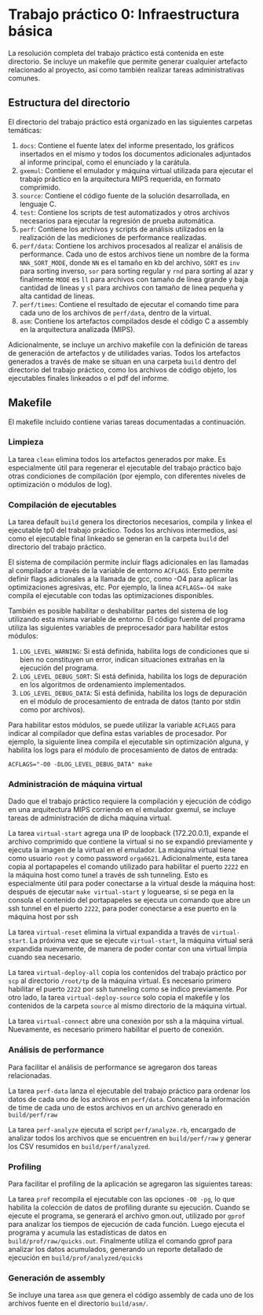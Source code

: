 # Trabajo práctico 0: Infraestructura básica

La resolución completa del trabajo práctico está contenida en este directorio.
Se incluye un makefile que permite generar cualquier artefacto relacionado al
proyecto, así como también realizar tareas administrativas comunes.

## Estructura del directorio

El directorio del trabajo práctico está organizado en las siguientes carpetas
temáticas:

1. `docs`: Contiene el fuente latex del informe presentado, los gráficos
   insertados en el mismo y todos los documentos adicionales adjuntados al
   informe principal, como el enunciado y la carátula.
2. `gxemul`: Contiene el emulador y máquina virtual utilizada para ejecutar el
   trabajo práctico en la arquitectura MIPS requerida, en formato comprimido.
3. `source`: Contiene el código fuente de la solución desarrollada, en lenguaje
   C.
4. `test`: Contiene los scripts de test automatizados y otros archivos
   necesarios para ejecutar la regresión de prueba automática.
5. `perf`: Contiene los archivos y scripts de análisis utilizados en la
   realización de las mediciones de performance realizadas.
6. `perf/data`: Contiene los archivos procesados al realizar el análisis de
   performance. Cada uno de estos archivos tiene un nombre de la forma
   `NNk_SORT_MODE`, donde `NN` es el tamaño en kb del archivo, `SORT` es `inv`
   para sorting inverso, `sor` para sorting regular y `rnd` para sorting al
   azar y finalmente `MODE` es `ll` para archivos con tamaño de linea grande y
   baja cantidad de lineas y `sl` para archivos con tamaño de linea pequeña y
   alta cantidad de lineas.
7. `perf/times`: Contiene el resultado de ejecutar el comando time para cada
   uno de los archivos de `perf/data`, dentro de la virtual.
8. `asm`: Contiene los artefactos compilados desde el código C a assembly en
   la arquitectura analizada (MIPS).

Adicionalmente, se incluye un archivo makefile con la definición de tareas de
generación de artefactos y de utilidades varias. Todos los artefactos generados
a través de make se situan en una carpeta `build` dentro del directorio del
trabajo práctico, como los archivos de código objeto, los ejecutables finales
linkeados o el pdf del informe.

## Makefile

El makefile incluido contiene varias tareas documentadas a continuación.

### Limpieza

La tarea `clean` elimina todos los artefactos generados por make. Es
especialmente útil para regenerar el ejecutable del trabajo práctico bajo otras
condiciones de compilación (por ejemplo, con diferentes niveles de optimización
o módulos de log).

### Compilación de ejecutables

La tarea default `build` genera los directorios necesarios, compila y linkea el
ejecutable tp0 del trabajo práctico. Todos los archivos intermedios, así como
el ejecutable final linkeado se generan en la carpeta `build` del directorio
del trabajo práctico.

El sistema de compilación permite incluir flags adicionales en las llamadas al
compilador a través de la variable de entorno `ACFLAGS`. Esto permite definir
flags adicionales a la llamada de gcc, como -O4 para aplicar las optimizaciones
agresivas, etc. Por ejemplo, la linea `ACFLAGS=-O4 make` compila el ejecutable
con todas las optimizaciones disponibles.

También es posible habilitar o deshabilitar partes del sistema de log
utilizando esta misma variable de entorno. El código fuente del programa
utiliza las siguientes variables de preprocesador para habilitar estos módulos:

1. `LOG_LEVEL_WARNING`: Si está definida, habilita logs de condiciones que si
   bien no constituyen un error, indican situaciones extrañas en la ejecución
   del programa.
2. `LOG_LEVEL_DEBUG_SORT`: Si está definida, habilita los logs de depuración en
   los algoritmos de ordenamiento implementados.
3. `LOG_LEVEL_DEBUG_DATA`: Si está definida, habilita los logs de depuración en
   el módulo de procesamiento de entrada de datos (tanto por stdin como por
   archivos).

Para habilitar estos módulos, se puede utilizar la variable `ACFLAGS` para
indicar al compilador que defina estas variables de procesador. Por ejemplo, la
siguiente linea compila el ejecutable sin optimización alguna, y habilita los
logs para el módulo de procesamiento de datos de entrada:

    ACFLAGS="-O0 -DLOG_LEVEL_DEBUG_DATA" make

### Administración de máquina virtual

Dado que el trabajo práctico requiere la compilación y ejecución de código en
una arquitectura MIPS corriendo en el emulador gxemul, se incluye tareas de
administración de dicha máquina virtual.

La tarea `virtual-start` agrega una IP de loopback (172.20.0.1), expande el
archivo comprimido que contiene la virtual si no se expandió previamente y
ejecuta la imagen de la virtual en el emulador. La máquina virtual tiene como
usuario `root` y como password `orga6621`. Adicionalmente, esta tarea copia al
portapapeles el comando utilizado para habilitar el puerto `2222` en la máquina
host como tunel a través de ssh tunneling. Esto es especialmente útil para
poder conectarse a la virtual desde la máquina host: después de ejecutar `make
virtual-start` y loguearse, si se pega en la consola el contenido del
portapapeles se ejecuta un comando que abre un ssh tunnel en el puerto `2222`,
para poder conectarse a ese puerto en la máquina host por ssh

La tarea `virtual-reset` elimina la virtual expandida a través de
`virtual-start`. La próxima vez que se ejecute `virtual-start`, la máquina
virtual será expandida nuevamente, de manera de poder contar con una virtual
limpia cuando sea necesario.

La tarea `virtual-deploy-all` copia los contenidos del trabajo práctico por
`scp` al directorio `/root/tp` de la máquina virtual. Es necesario primero
habilitar el puerto `2222` por ssh tunneling como se indico previamente. Por
otro lado, la tarea `virtual-deploy-source` solo copia el makefile y los
contenidos de la carpeta `source` al mismo directorio de la máquina virtual.

La tarea `virtual-connect` abre una conexión por ssh a la máquina virtual.
Nuevamente, es necesario primero habilitar el puerto de conexión.

### Análisis de performance

Para facilitar el análisis de performance se agregaron dos tareas relacionadas.

La tarea `perf-data` lanza el ejecutable del trabajo práctico para ordenar los
datos de cada uno de los archivos en `perf/data`. Concatena la información de
time de cada uno de estos archivos en un archivo generado en `build/perf/raw`

La tarea `perf-analyze` ejecuta el script `perf/analyze.rb`, encargado de
analizar todos los archivos que se encuentren en `build/perf/raw` y generar los
CSV resumidos en `build/perf/analyzed`.

### Profiling

Para facilitar el profiling de la aplicación se agregaron las siguientes tareas:

La tarea `prof` recompila el ejecutable con las opciones `-O0 -pg`, lo que
habilita la colección de datos de profiling durante su ejecución. Cuando se
ejecute el programa, se generará el archivo gmon.out, utilizado por `gprof`
para analizar los tiempos de ejecución de cada función. Luego ejecuta el
programa y acumula las estadísticas de datos en `build/prof/raw/quicks.out`.
Finalmente utiliza el comando gprof para analizar los datos acumulados,
generando un reporte detallado de ejecución en `build/prof/analyzed/quicks`

### Generación de assembly

Se incluye una tarea `asm` que genera el código assembly de cada uno de los
archivos fuente en el directorio `build/asm/`.
